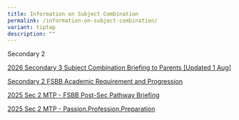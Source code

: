 ```yaml
---
title: Information on Subject Combination
permalink: /information-on-subject-combination/
variant: tiptap
description: ""
---
```

<p>Secondary 2</p>
<p><a href="/files/2026_Sec_3_Subject_Combination_1AugStudent.pdf" rel="noopener nofollow" target="_blank">2026 Secondary 3 Subject Combination Briefing to Parents [Updated 1 Aug]</a>
</p>
<p><a href="/files/For_Students_1Aug__Secondary_2_FSBB_Academic_Requirements_and_Progression.pdf" rel="noopener nofollow" target="_blank">Secondary 2 FSBB Academic Requirement and Progression</a>
</p>
<p><a href="/files/2025_Sec2MTP_FSBB_Post_Sec_Pathway_Briefing.pdf" rel="noopener nofollow" target="_blank">2025 Sec 2 MTP - FSBB Post-Sec Pathway Briefing</a>
</p>
<p><a href="/files/2025_Sec2MTP_Passion_Profession_Preparation.pdf" rel="noopener nofollow" target="_blank">2025 Sec 2 MTP - Passion.Profession.Preparation</a>
</p>
<p></p>